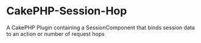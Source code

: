 CakePHP-Session-Hop
===================

A CakePHP Plugin containing a SessionComponent that binds session data to an action or number of request hops
